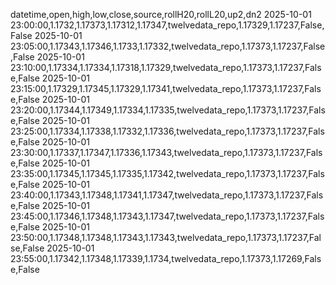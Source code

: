datetime,open,high,low,close,source,rollH20,rollL20,up2,dn2
2025-10-01 23:00:00,1.1732,1.17373,1.17312,1.17347,twelvedata_repo,1.17329,1.17237,False,False
2025-10-01 23:05:00,1.17343,1.17346,1.1733,1.17332,twelvedata_repo,1.17373,1.17237,False,False
2025-10-01 23:10:00,1.17334,1.17334,1.17318,1.17329,twelvedata_repo,1.17373,1.17237,False,False
2025-10-01 23:15:00,1.17329,1.17345,1.17329,1.17341,twelvedata_repo,1.17373,1.17237,False,False
2025-10-01 23:20:00,1.17344,1.17349,1.17334,1.17335,twelvedata_repo,1.17373,1.17237,False,False
2025-10-01 23:25:00,1.17334,1.17338,1.17332,1.17336,twelvedata_repo,1.17373,1.17237,False,False
2025-10-01 23:30:00,1.17337,1.17347,1.17336,1.17343,twelvedata_repo,1.17373,1.17237,False,False
2025-10-01 23:35:00,1.17345,1.17345,1.17335,1.17342,twelvedata_repo,1.17373,1.17237,False,False
2025-10-01 23:40:00,1.17343,1.17348,1.17341,1.17347,twelvedata_repo,1.17373,1.17237,False,False
2025-10-01 23:45:00,1.17346,1.17348,1.17343,1.17347,twelvedata_repo,1.17373,1.17237,False,False
2025-10-01 23:50:00,1.17348,1.17348,1.17343,1.17343,twelvedata_repo,1.17373,1.17237,False,False
2025-10-01 23:55:00,1.17342,1.17348,1.17339,1.1734,twelvedata_repo,1.17373,1.17269,False,False
